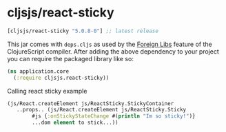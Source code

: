 # cljsjs/react-sticky

[](dependency)
```clojure
[cljsjs/react-sticky "5.0.8-0"] ;; latest release
```
[](/dependency)

This jar comes with `deps.cljs` as used by the [Foreign Libs][flibs] feature
of the ClojureScript compiler. After adding the above dependency to your project
you can require the packaged library like so:

```clojure
(ns application.core
  (:require cljsjs.react-sticky))
```

Calling react sticky example
```clojure
(js/React.createElement js/ReactSticky.StickyContainer
   ..props.. (js/React.createElement js/ReactSticky.Sticky
        #js {:onStickyStateChange #(println "Im so sticky!")}
        ...dom element to stick...))
```

[flibs]: https://github.com/clojure/clojurescript/wiki/Packaging-Foreign-Dependencies
